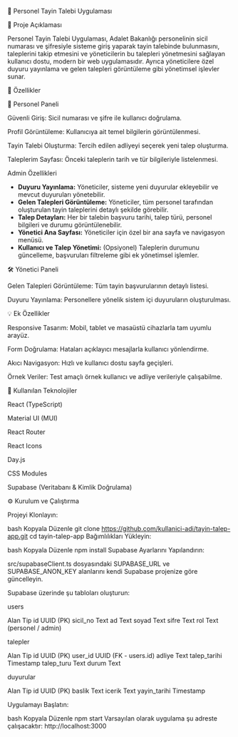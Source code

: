 📌 Personel Tayin Talebi Uygulaması

📖 Proje Açıklaması

Personel Tayin Talebi Uygulaması, Adalet Bakanlığı personelinin sicil numarası ve şifresiyle sisteme giriş yaparak tayin talebinde bulunmasını, 
taleplerini takip etmesini ve yöneticilerin bu talepleri yönetmesini sağlayan kullanıcı dostu, modern bir web uygulamasıdır.
Ayrıca yöneticilere özel duyuru yayınlama ve gelen talepleri görüntüleme gibi yönetimsel işlevler sunar.

🚀 Özellikler

👤 Personel Paneli

Güvenli Giriş: Sicil numarası ve şifre ile kullanıcı doğrulama.

Profil Görüntüleme: Kullanıcıya ait temel bilgilerin görüntülenmesi.

Tayin Talebi Oluşturma: Tercih edilen adliyeyi seçerek yeni talep oluşturma.

Taleplerim Sayfası: Önceki taleplerin tarih ve tür bilgileriyle listelenmesi.

Admin Özellikleri

- **Duyuru Yayınlama:** Yöneticiler, sisteme yeni duyurular ekleyebilir ve mevcut duyuruları yönetebilir.
- **Gelen Talepleri Görüntüleme:** Yöneticiler, tüm personel tarafından oluşturulan tayin taleplerini detaylı şekilde görebilir.
- **Talep Detayları:** Her bir talebin başvuru tarihi, talep türü, personel bilgileri ve durumu görüntülenebilir.
- **Yönetici Ana Sayfası:** Yöneticiler için özel bir ana sayfa ve navigasyon menüsü.
- **Kullanıcı ve Talep Yönetimi:** (Opsiyonel) Taleplerin durumunu güncelleme, başvuruları filtreleme gibi ek yönetimsel işlemler.


🛠️ Yönetici Paneli

Gelen Talepleri Görüntüleme: Tüm tayin başvurularının detaylı listesi.

Duyuru Yayınlama: Personellere yönelik sistem içi duyuruların oluşturulması.

💡 Ek Özellikler

Responsive Tasarım: Mobil, tablet ve masaüstü cihazlarla tam uyumlu arayüz.

Form Doğrulama: Hataları açıklayıcı mesajlarla kullanıcı yönlendirme.

Akıcı Navigasyon: Hızlı ve kullanıcı dostu sayfa geçişleri.

Örnek Veriler: Test amaçlı örnek kullanıcı ve adliye verileriyle çalışabilme.

🧰 Kullanılan Teknolojiler

React (TypeScript)

Material UI (MUI)

React Router

React Icons

Day.js

CSS Modules

Supabase (Veritabanı & Kimlik Doğrulama)

⚙️ Kurulum ve Çalıştırma

Projeyi Klonlayın:

bash
Kopyala
Düzenle
git clone https://github.com/kullanici-adi/tayin-talep-app.git
cd tayin-talep-app
Bağımlılıkları Yükleyin:

bash
Kopyala
Düzenle
npm install
Supabase Ayarlarını Yapılandırın:

src/supabaseClient.ts dosyasındaki SUPABASE_URL ve SUPABASE_ANON_KEY alanlarını kendi Supabase projenize göre güncelleyin.

Supabase üzerinde şu tabloları oluşturun:

users

Alan	Tip
id	UUID (PK)
sicil_no	Text
ad	Text
soyad	Text
sifre	Text
rol	Text (personel / admin)

talepler

Alan	Tip
id	UUID (PK)
user_id	UUID (FK - users.id)
adliye	Text
talep_tarihi	Timestamp
talep_turu	Text
durum	Text

duyurular

Alan	Tip
id	UUID (PK)
baslik	Text
icerik	Text
yayin_tarihi	Timestamp

Uygulamayı Başlatın:

bash
Kopyala
Düzenle
npm start
Varsayılan olarak uygulama şu adreste çalışacaktır: http://localhost:3000


